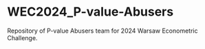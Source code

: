 # WEC2024_P-value-Abusers
Repository of P-value Abusers team for 2024 Warsaw Econometric Challenge.
